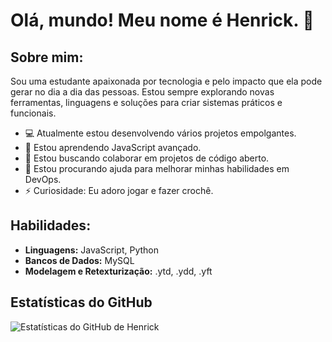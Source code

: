 # Olá, mundo! Meu nome é Henrick. 👋

## Sobre mim:
Sou uma estudante apaixonada por tecnologia e pelo impacto que ela pode gerar no dia a dia das pessoas. Estou sempre explorando novas ferramentas, linguagens e soluções para criar sistemas práticos e funcionais.

- 💻 Atualmente estou desenvolvendo vários projetos empolgantes.
- 🌱 Estou aprendendo JavaScript avançado.
- 👯 Estou buscando colaborar em projetos de código aberto.
- 🤔 Estou procurando ajuda para melhorar minhas habilidades em DevOps.
- ⚡ Curiosidade: Eu adoro jogar e fazer crochê.

## Habilidades:
- **Linguagens:** JavaScript, Python
- **Bancos de Dados:** MySQL
- **Modelagem e Retexturização:** .ytd, .ydd, .yft

## Estatísticas do GitHub
![Estatísticas do GitHub de Henrick](https://github-readme-stats-beta-red.vercel.app/api?username=P-Henrick&show_icons=true&theme=radical&cache_seconds=3600)
